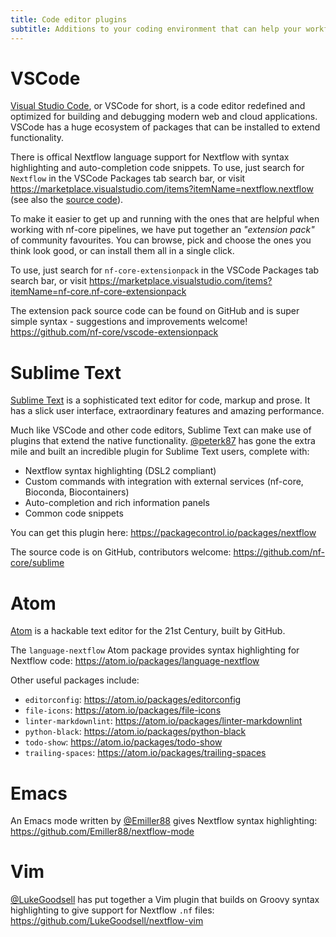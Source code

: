 ```yaml
---
title: Code editor plugins
subtitle: Additions to your coding environment that can help your workflow.
---
```


# VSCode

[Visual Studio Code](https://code.visualstudio.com/), or VSCode for short, is a code editor redefined and optimized for building and debugging modern web and cloud applications.
VSCode has a huge ecosystem of packages that can be installed to extend functionality.

There is offical Nextflow language support for Nextflow with syntax highlighting and auto-completion code snippets.
To use, just search for `Nextflow` in the VSCode Packages tab search bar, or visit
<https://marketplace.visualstudio.com/items?itemName=nextflow.nextflow> (see also the [source code](https://github.com/nextflow-io/vscode-language-nextflow)).

To make it easier to get up and running with the ones that are helpful when working with nf-core pipelines, we have put together an _"extension pack"_ of community favourites.
You can browse, pick and choose the ones you think look good, or can install them all in a single click.

To use, just search for `nf-core-extensionpack` in the VSCode Packages tab search bar, or visit
<https://marketplace.visualstudio.com/items?itemName=nf-core.nf-core-extensionpack>

The extension pack source code can be found on GitHub and is super simple syntax - suggestions and improvements welcome!
<https://github.com/nf-core/vscode-extensionpack>

# Sublime Text

[Sublime Text](https://www.sublimetext.com/) is a sophisticated text editor for code, markup and prose. It has a slick user interface, extraordinary features and amazing performance.

Much like VSCode and other code editors, Sublime Text can make use of plugins that extend the native functionality.
[@peterk87](https://github.com/peterk87) has gone the extra mile and built an incredible plugin for Sublime Text users, complete with:

* Nextflow syntax highlighting (DSL2 compliant)
* Custom commands with integration with external services (nf-core, Bioconda, Biocontainers)
* Auto-completion and rich information panels
* Common code snippets

You can get this plugin here: <https://packagecontrol.io/packages/nextflow>

The source code is on GitHub, contributors welcome:
<https://github.com/nf-core/sublime>

# Atom

[Atom](https://atom.io/) is a hackable text editor for the 21st Century, built by GitHub.

The `language-nextflow` Atom package provides syntax highlighting for Nextflow code:
<https://atom.io/packages/language-nextflow>

Other useful packages include:

* `editorconfig`: <https://atom.io/packages/editorconfig>
* `file-icons`: <https://atom.io/packages/file-icons>
* `linter-markdownlint`: <https://atom.io/packages/linter-markdownlint>
* `python-black`: <https://atom.io/packages/python-black>
* `todo-show`: <https://atom.io/packages/todo-show>
* `trailing-spaces`: <https://atom.io/packages/trailing-spaces>

# Emacs

An Emacs mode written by [@Emiller88](https://github.com/Emiller88) gives Nextflow syntax highlighting:
<https://github.com/Emiller88/nextflow-mode>

# Vim

[@LukeGoodsell](https://github.com/Emiller88) has put together a Vim plugin that builds on Groovy syntax highlighting to give support for Nextflow `.nf` files: <https://github.com/LukeGoodsell/nextflow-vim>
